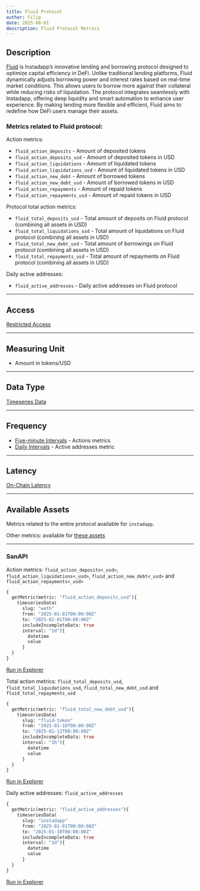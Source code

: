 ```yaml
---
title: Fluid Protocol
author: Filip
date: 2025-08-01
description: Fluid Protocol Metrics
---
```


## Description
[Fluid](https://fluid.instadapp.io/) is Instadapp’s innovative lending and borrowing protocol designed to optimize 
capital efficiency in DeFi. Unlike traditional lending platforms, Fluid dynamically adjusts borrowing power and interest 
rates based on real-time market conditions. This allows users to borrow more against their collateral while reducing 
risks of liquidation. The protocol integrates seamlessly with Instadapp, offering deep liquidity and smart automation to 
enhance user experience. By making lending more flexible and efficient, Fluid aims to redefine how DeFi users manage 
their assets.

### Metrics related to Fluid protocol:

Action metrics:
* `fluid_action_deposits` - Amount of deposited tokens
* `fluid_action_deposits_usd` - Amount of deposited tokens in USD
* `fluid_action_liquidations` - Amount of liquidated tokens
* `fluid_action_liquidations_usd` - Amount of liquidated tokens in USD
* `fluid_action_new_debt` - Amount of borrowed tokens
* `fluid_action_new_debt_usd` - Amount of borrowed tokens in USD
* `fluid_action_repayments` - Amount of repaid tokens
* `fluid_action_repayments_usd` - Amount of repaid tokens in USD

Protocol total action metrics:
* `fluid_total_deposits_usd` - Total amount of deposits on Fluid protocol (combining all assets in USD)
* `fluid_total_liquidations_usd` - Total amount of liquidations on Fluid protocol (combining all assets in USD)
* `fluid_total_new_debt_usd` - Total amount of borrowings on Fluid protocol (combining all assets in USD)
* `fluid_total_repayments_usd` - Total amount of repayments on Fluid protocol (combining all assets in USD)

Daily active addresses:
* `fluid_active_addresses` - Daily active addresses on Fluid protocol

---

## Access

[Restricted Access](/metrics/details/access#restricted-access)

---

## Measuring Unit

* Amount in tokens/USD

---

## Data Type

[Timeseries Data](/metrics/details/data-type#timeseries-data)

---

## Frequency

* [Five-minute Intervals](/metrics/details/frequency#five-minute-frequency) - Actions metrics
* [Daily Intervals](/metrics/details/frequency#daily-frequency) - Active addresses metric

---

## Latency

[On-Chain Latency](/metrics/details/latency#on-chain-latency)

---

## Available Assets

Metrics related to the entire protocol available for `instadapp`.

Other metrics: 
available for [these assets](<https://api.santiment.net/graphiql?query=%7B%0A%20%20getMetric(metric%3A%20%22fluid_action_deposits%22)%7B%0A%20%20%20%20metadata%7B%0A%20%20%20%20%20%20availableSlugs%0A%20%20%20%20%7D%0A%20%20%7D%0A%7D>)

---

### SanAPI

Action metrics: `fluid_action_deposits<_usd>`, `fluid_action_liquidations<_usd>`, 
`fluid_action_new_debt<_usd>` and `fluid_action_repayments<_usd>`

```graphql
{
  getMetric(metric: "fluid_action_deposits_usd"){
    timeseriesData(
      slug: "weth"
      from: "2025-01-01T00:00:00Z"
      to: "2025-02-01T00:00:00Z"
      includeIncompleteData: true
      interval: "1d"){
        datetime
        value
      }
  }
}
```
[Run in Explorer](<https://api.santiment.net/graphiql?query=%7B%0A%20%20getMetric(metric%3A%20%22fluid_action_deposits_usd%22)%7B%0A%20%20%20%20timeseriesData(%0A%20%20%20%20%20%20slug%3A%20%22weth%22%0A%20%20%20%20%20%20from%3A%20%222025-01-01T00%3A00%3A00Z%22%0A%20%20%20%20%20%20to%3A%20%222025-02-01T00%3A00%3A00Z%22%0A%20%20%20%20%20%20includeIncompleteData%3A%20true%0A%20%20%20%20%20%20interval%3A%20%221d%22)%7B%0A%20%20%20%20%20%20%20%20datetime%0A%20%20%20%20%20%20%20%20value%0A%20%20%20%20%20%20%7D%0A%20%20%7D%0A%7D>)

Total action metrics: `fluid_total_deposits_usd`, `fluid_total_liquidations_usd`, 
`fluid_total_new_debt_usd` and `fluid_total_repayments_usd`

```graphql
{
  getMetric(metric: "fluid_total_new_debt_usd"){
    timeseriesData(
      slug: "fluid-token"
      from: "2025-01-10T00:00:00Z"
      to: "2025-01-12T00:00:00Z"
      includeIncompleteData: true
      interval: "1h"){
        datetime
        value
      }
  }
}
```
[Run in Explorer](<https://api.santiment.net/graphiql?query=%7B%0A%20%20getMetric(metric%3A%20%22fluid_total_new_debt_usd%22)%7B%0A%20%20%20%20timeseriesData(%0A%20%20%20%20%20%20slug%3A%20%22fluid-token%22%0A%20%20%20%20%20%20from%3A%20%222025-01-10T00%3A00%3A00Z%22%0A%20%20%20%20%20%20to%3A%20%222025-01-12T00%3A00%3A00Z%22%0A%20%20%20%20%20%20includeIncompleteData%3A%20true%0A%20%20%20%20%20%20interval%3A%20%221h%22)%7B%0A%20%20%20%20%20%20%20%20datetime%0A%20%20%20%20%20%20%20%20value%0A%20%20%20%20%20%20%7D%0A%20%20%7D%0A%7D>)

Daily active addresses: `fluid_active_addresses`

```graphql
{
  getMetric(metric: "fluid_active_addresses"){
    timeseriesData(
      slug: "instadapp"
      from: "2025-01-01T00:00:00Z"
      to: "2025-01-10T00:00:00Z"
      includeIncompleteData: true
      interval: "1d"){
        datetime
        value
      }
  }
}
```
[Run in Explorer](<https://api.santiment.net/graphiql?query=%7B%0A%20%20getMetric(metric%3A%20%22fluid_active_addresses%22)%7B%0A%20%20%20%20timeseriesData(%0A%20%20%20%20%20%20slug%3A%20%22instadapp%22%0A%20%20%20%20%20%20from%3A%20%222025-01-01T00%3A00%3A00Z%22%0A%20%20%20%20%20%20to%3A%20%222025-01-10T00%3A00%3A00Z%22%0A%20%20%20%20%20%20includeIncompleteData%3A%20true%0A%20%20%20%20%20%20interval%3A%20%221d%22)%7B%0A%20%20%20%20%20%20%20%20datetime%0A%20%20%20%20%20%20%20%20value%0A%20%20%20%20%20%20%7D%0A%20%20%7D%0A%7D>)
